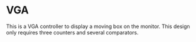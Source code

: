 # VGA
This is a VGA controller to display a moving box on the monitor. This design only requires three counters and several comparators.
